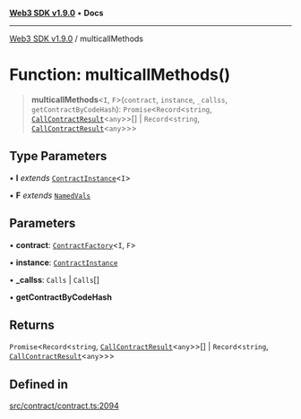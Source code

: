 [**Web3 SDK v1.9.0**](../README.md) • **Docs**

***

[Web3 SDK v1.9.0](../globals.md) / multicallMethods

# Function: multicallMethods()

> **multicallMethods**\<`I`, `F`\>(`contract`, `instance`, `_callss`, `getContractByCodeHash`): `Promise`\<`Record`\<`string`, [`CallContractResult`](../interfaces/CallContractResult.md)\<`any`\>\>[] \| `Record`\<`string`, [`CallContractResult`](../interfaces/CallContractResult.md)\<`any`\>\>\>

## Type Parameters

• **I** *extends* [`ContractInstance`](../classes/ContractInstance.md)\<`I`\>

• **F** *extends* [`NamedVals`](../type-aliases/NamedVals.md)

## Parameters

• **contract**: [`ContractFactory`](../classes/ContractFactory.md)\<`I`, `F`\>

• **instance**: [`ContractInstance`](../classes/ContractInstance.md)

• **\_callss**: `Calls` \| `Calls`[]

• **getContractByCodeHash**

## Returns

`Promise`\<`Record`\<`string`, [`CallContractResult`](../interfaces/CallContractResult.md)\<`any`\>\>[] \| `Record`\<`string`, [`CallContractResult`](../interfaces/CallContractResult.md)\<`any`\>\>\>

## Defined in

[src/contract/contract.ts:2094](https://github.com/Mystic-Nayy/alephium-web3/blob/c1afd789a197ce5fe21f08c2965942090157c33d/packages/web3/src/contract/contract.ts#L2094)
